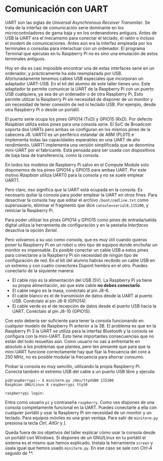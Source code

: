 [//]: # (-*- mode: markdown; coding: utf-8 -*-)
# Comunicación con UART

UART son las siglas de *Universal Asynchronous Receiver Transmiter*.
Se trata de la interfaz de comunicación serie dominante en los
microcontroladores de gama baja y en los ordenandores antiguos.  Antes
de USB la UART era el mecanismo para conectar el teclado, el ratón o
incluso el modem de comunicaciones.  Antes aún era la interfaz
empleada por los terminales o consolas para interactuar con un
ordenador.  El programa Terminal que ejecutas en tu Raspberry Pi no es
sino una emulación de estos terminales antiguos.

Hoy en día es casi imposible encontrar una de estas interfaces serie
en un ordenador, y prácticamente ha sido reemplazada por USB.
Afortunadamente tenemos cables USB especiales que incorporan un
adaptador UART-USB.  En el kit del alumno de este taller tienes uno.
Este adaptador te permite comunicar la UART de la Raspberry Pi con un
puerto USB cualquiera, ya sea de un ordenador o de otra Raspberry Pi.
Esto permite utilizar la Raspberry Pi sin necesidad de disponer de un
monitor y sin necesidad de tener conexión de red ni teclado USB. Por
ejemplo, desde otra Raspberry Pi o desde un portátil.

El puerto serie ocupa los pines GPIO14 (TxD) y GPIO15 (RxD). Por
defecto *Raspbian* utiliza estos pines para una consola serie.  El SoC
de Broadcom soporta dos UARTs pero ambas se configuran en los mismos
pines de la cabecera J8. UART0 es un periférico estandar de ARM
(PL011) e implementa todas las capacidades esperables en una UART de
alto rendimiento.  UART1 implementa una versión simplificada que se
denomina mini-UART por el fabricante.  Está pensada para ser usada con
dispositivos de baja tasa de transferencia, como la consola.

En todos los modelos de Raspberry Pi salvo en el Compute Module solo
disponemos de los pines GPIO14 y GPIO15 para ambas UART.  Por este
motivo *Raspbian* utiliza UART0 para la consola y no se suele emplear
UART1.

Pero claro, eso significa que la UART está ocupada en la consola. Es
necesario quitar la consola para poder emplear la UART en otros fines.
Para desactivar la consola hay que editar el archivo
`/boot/cmdline.txt` como superusuario, eliminar el fragmento que dice
`console=serial0,115200`, y reiniciar la Raspberry Pi.

Para poder utilizar los pines GPIO14 y GPIO15 como pines de
entrada/salida digital utiliza la herramienta de configuración y en la
pestaña *Interfaces* desactiva la opción *Serial*.

Pero volvamos a su uso como consola, que es muy útil cuando quieras
poner tu Raspberry Pi en un robot u otro tipo de equipos donde
enchufar un monitor es impensable.  Es posible conectar un cable USB a
estos pines para conectarse a la Raspberry Pi sin necesidad de ningún
tipo de configuración de red.  En el kit del alumno habrás recibido un
cable USB en un extremo y con cuatro conectores Dupont hembra en el
otro.  Puedes conectarlo de la siquiente manera:

* El cable rojo es la alimentación del USB (5V).  La Raspberry Pi ya
  tiene su propia alimentación, así que este cable **no debes
  conectarlo**.
* El cable negro es la masa, conéctalo al pin J8-6.
* El cable blanco es el de transmisión de datos desde la UART al
  puerto USB. Conéctalo al pin J8-8 (GPIO14).
* El cable verde es el de recepción de datos desde el puerto USB hacia
  la UART. Conéctalo al pin J8-10 (GPIO15).

Con esto debería ser suficiente para tener la consola funcionando en
cualquier modelo de Raspberry Pi anterior a la 3B. El problema es que
en la Raspberry Pi 3 la UART se utiliza para la interfaz Bluetooth y
la consola se configura con la mini-UART.  Esto tiene importantes
consecuencias que no están del todo resueltas aún.  Como usuario no
vas a enfrentarte en absoluto a los problemas que plantea, pero ten
presente que para que la mini-UART funcione correctamente hay que
fijar la frecuencia del core a 250 MHz, no es posible modular la
frecuencia para ahorrar consumo.

Probar la consola es muy sencillo, utilizando la propia Raspberry Pi.
Conecta también el extremo USB del cable a un puerto USB libre y
ejecuta:

```
pi@raspberrypi:~ $ miniterm.py /dev/ttyUSB0 115200
Raspbian GNU/Linux 8 raspberrypi ttyS0

raspberrypi login:
```

Entra como usuario `pi` y contraseña `raspberry`.  Como ves dispones
de una consola completamente funcional en la UART.  Puedes conectarte
a ella con cualquier portátil y usar la Raspberry Pi sin necesidad de
un monitor y un teclado.  Para equipos móviles es una gran ventaja.
Para salir de `miniterm.py` presiona la tecla *Ctrl*, *AltGr* y *]*.

Queda fuera de los objetivos del taller explicar cómo usar la consola
desde un portátil con Windows.  Si dispones de un GNU/Linux en tu
portátil el sistema es el mismo que hemos explicado.  Instala la
herramienta `screen` y úsala igual que hemos usado `miniterm.py`.  En
ese caso se sale con *Ctrl-A* seguido de *\*.
